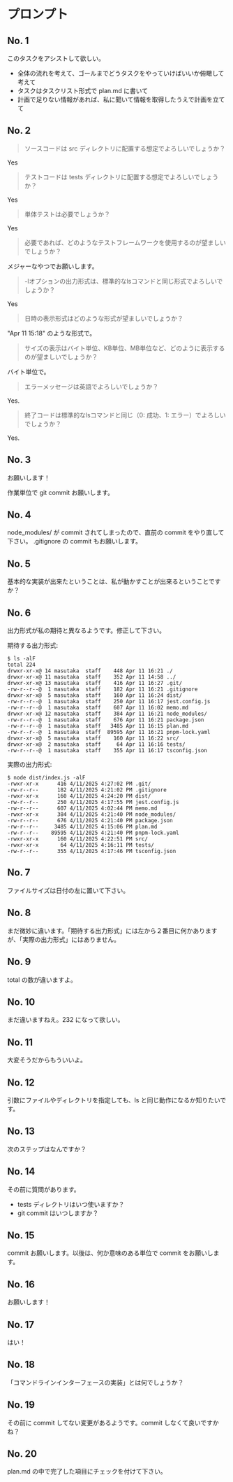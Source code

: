 # プロンプト

## No. 1

このタスクをアシストして欲しい。

- 全体の流れを考えて、ゴールまでどうタスクをやっていけばいいか俯瞰して考えて
- タスクはタスクリスト形式で plan.md に書いて
- 計画で足りない情報があれば、私に聞いて情報を取得したうえで計画を立てて

## No. 2

> ソースコードは src ディレクトリに配置する想定でよろしいでしょうか？

Yes

> テストコードは tests ディレクトリに配置する想定でよろしいでしょうか？

Yes

> 単体テストは必要でしょうか？

Yes

> 必要であれば、どのようなテストフレームワークを使用するのが望ましいでしょうか？

メジャーなやつでお願いします。

> -lオプションの出力形式は、標準的なlsコマンドと同じ形式でよろしいでしょうか？

Yes

> 日時の表示形式はどのような形式が望ましいでしょうか？

"Apr 11 15:18" のような形式で。

> サイズの表示はバイト単位、KB単位、MB単位など、どのように表示するのが望ましいでしょうか？

バイト単位で。

> エラーメッセージは英語でよろしいでしょうか？

Yes.

> 終了コードは標準的なlsコマンドと同じ（0: 成功、1: エラー）でよろしいでしょうか？

Yes.

## No. 3

お願いします！

作業単位で git commit お願いします。

## No. 4

node_modules/ が commit されてしまったので、直前の commit をやり直して下さい。
.gitignore の commit もお願いします。

## No. 5

基本的な実装が出来たということは、私が動かすことが出来るということですか？

## No. 6

出力形式が私の期待と異なるようです。修正して下さい。

期待する出力形式:

```console
$ ls -alF
total 224
drwxr-xr-x@ 14 masutaka  staff    448 Apr 11 16:21 ./
drwxr-xr-x@ 11 masutaka  staff    352 Apr 11 14:58 ../
drwxr-xr-x@ 13 masutaka  staff    416 Apr 11 16:27 .git/
-rw-r--r--@  1 masutaka  staff    182 Apr 11 16:21 .gitignore
drwxr-xr-x@  5 masutaka  staff    160 Apr 11 16:24 dist/
-rw-r--r--@  1 masutaka  staff    250 Apr 11 16:17 jest.config.js
-rw-r--r--@  1 masutaka  staff    607 Apr 11 16:02 memo.md
drwxr-xr-x@ 12 masutaka  staff    384 Apr 11 16:21 node_modules/
-rw-r--r--@  1 masutaka  staff    676 Apr 11 16:21 package.json
-rw-r--r--@  1 masutaka  staff   3485 Apr 11 16:15 plan.md
-rw-r--r--@  1 masutaka  staff  89595 Apr 11 16:21 pnpm-lock.yaml
drwxr-xr-x@  5 masutaka  staff    160 Apr 11 16:22 src/
drwxr-xr-x@  2 masutaka  staff     64 Apr 11 16:16 tests/
-rw-r--r--@  1 masutaka  staff    355 Apr 11 16:17 tsconfig.json
```

実際の出力形式:

```console
$ node dist/index.js -alF
-rwxr-xr-x      416 4/11/2025 4:27:02 PM .git/
-rw-r--r--      182 4/11/2025 4:21:02 PM .gitignore
-rwxr-xr-x      160 4/11/2025 4:24:20 PM dist/
-rw-r--r--      250 4/11/2025 4:17:55 PM jest.config.js
-rw-r--r--      607 4/11/2025 4:02:44 PM memo.md
-rwxr-xr-x      384 4/11/2025 4:21:40 PM node_modules/
-rw-r--r--      676 4/11/2025 4:21:40 PM package.json
-rw-r--r--     3485 4/11/2025 4:15:06 PM plan.md
-rw-r--r--    89595 4/11/2025 4:21:40 PM pnpm-lock.yaml
-rwxr-xr-x      160 4/11/2025 4:22:51 PM src/
-rwxr-xr-x       64 4/11/2025 4:16:11 PM tests/
-rw-r--r--      355 4/11/2025 4:17:46 PM tsconfig.json
```

## No. 7

ファイルサイズは日付の左に置いて下さい。

## No. 8

まだ微妙に違います。「期待する出力形式」には左から２番目に何かありますが、「実際の出力形式」にはありません。

## No. 9

total の数が違いますよ。

## No. 10

まだ違いますねえ。232 になって欲しい。

## No. 11

大変そうだからもういいよ。

## No. 12

引数にファイルやディレクトリを指定しても、ls と同じ動作になるか知りたいです。

## No. 13

次のステップはなんですか？

## No. 14

その前に質問があります。

- tests ディレクトリはいつ使いますか？
- git commit はいつしますか？

## No. 15

commit お願いします。以後は、何か意味のある単位で commit をお願いします。

## No. 16

お願いします！

## No. 17

はい！

## No. 18

「コマンドラインインターフェースの実装」とは何でしょうか？

## No. 19

その前に commit してない変更があるようです。commit しなくて良いですかね？

## No. 20

plan.md の中で完了した項目にチェックを付けて下さい。
